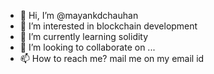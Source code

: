 - 👋 Hi, I’m @mayankdchauhan
- 👀 I’m interested in blockchain development
- 🌱 I’m currently learning solidity
- 💞️ I’m looking to collaborate on ...
- 📫 How to reach me? mail me on my email id

<!---
mayankdchauhan/mayankdchauhan is a ✨ special ✨ repository because its `README.md` (this file) appears on your GitHub profile.
You can click the Preview link to take a look at your changes.
--->
